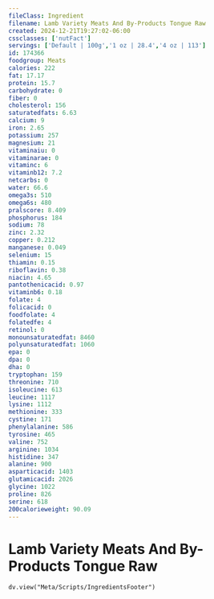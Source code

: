 ```yaml
---
fileClass: Ingredient
filename: Lamb Variety Meats And By-Products Tongue Raw
created: 2024-12-21T19:27:02-06:00
cssclasses: ['nutFact']
servings: ['Default | 100g','1 oz | 28.4','4 oz | 113']
id: 174366
foodgroup: Meats
calories: 222
fat: 17.17
protein: 15.7
carbohydrate: 0
fiber: 0
cholesterol: 156
saturatedfats: 6.63
calcium: 9
iron: 2.65
potassium: 257
magnesium: 21
vitaminaiu: 0
vitaminarae: 0
vitaminc: 6
vitaminb12: 7.2
netcarbs: 0
water: 66.6
omega3s: 510
omega6s: 480
pralscore: 8.409
phosphorus: 184
sodium: 78
zinc: 2.32
copper: 0.212
manganese: 0.049
selenium: 15
thiamin: 0.15
riboflavin: 0.38
niacin: 4.65
pantothenicacid: 0.97
vitaminb6: 0.18
folate: 4
folicacid: 0
foodfolate: 4
folatedfe: 4
retinol: 0
monounsaturatedfat: 8460
polyunsaturatedfat: 1060
epa: 0
dpa: 0
dha: 0
tryptophan: 159
threonine: 710
isoleucine: 613
leucine: 1117
lysine: 1112
methionine: 333
cystine: 171
phenylalanine: 586
tyrosine: 465
valine: 752
arginine: 1034
histidine: 347
alanine: 900
asparticacid: 1403
glutamicacid: 2026
glycine: 1022
proline: 826
serine: 618
200calorieweight: 90.09
---
```


# Lamb Variety Meats And By-Products Tongue Raw

```dataviewjs
dv.view("Meta/Scripts/IngredientsFooter")
```